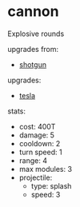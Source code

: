 # cannon

Explosive rounds

upgrades from:
- [shotgun](shotgun.md)

upgrades:
- [tesla](tesla.md)

stats:
- cost: 400T
- damage: 5
- cooldown: 2
- turn speed: 1
- range: 4
- max modules: 3
- projectile:
	- type: splash
	- speed: 3

